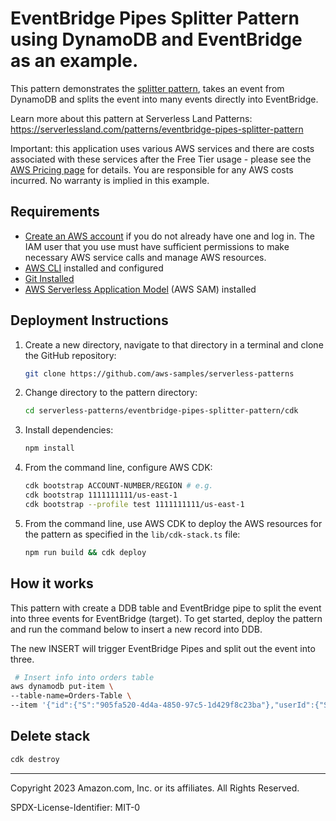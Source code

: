 # EventBridge Pipes Splitter Pattern using DynamoDB and EventBridge as an example.

This pattern demonstrates the [splitter pattern](https://www.enterpriseintegrationpatterns.com/patterns/messaging/Sequencer.html), takes an event from DynamoDB and splits the event into many events directly into EventBridge.

Learn more about this pattern at Serverless Land Patterns: https://serverlessland.com/patterns/eventbridge-pipes-splitter-pattern

Important: this application uses various AWS services and there are costs associated with these services after the Free Tier usage - please see the [AWS Pricing page](https://aws.amazon.com/pricing/) for details. You are responsible for any AWS costs incurred. No warranty is implied in this example.

## Requirements

- [Create an AWS account](https://portal.aws.amazon.com/gp/aws/developer/registration/index.html) if you do not already have one and log in. The IAM user that you use must have sufficient permissions to make necessary AWS service calls and manage AWS resources.
- [AWS CLI](https://docs.aws.amazon.com/cli/latest/userguide/install-cliv2.html) installed and configured
- [Git Installed](https://git-scm.com/book/en/v2/Getting-Started-Installing-Git)
- [AWS Serverless Application Model](https://docs.aws.amazon.com/serverless-application-model/latest/developerguide/serverless-sam-cli-install.html) (AWS SAM) installed

## Deployment Instructions

1. Create a new directory, navigate to that directory in a terminal and clone the GitHub repository:
   ```bash
   git clone https://github.com/aws-samples/serverless-patterns
   ```
2. Change directory to the pattern directory:
   ```bash
   cd serverless-patterns/eventbridge-pipes-splitter-pattern/cdk
   ```
3. Install dependencies:
   ```bash
   npm install
   ```
4. From the command line, configure AWS CDK:
   ```bash
   cdk bootstrap ACCOUNT-NUMBER/REGION # e.g.
   cdk bootstrap 1111111111/us-east-1
   cdk bootstrap --profile test 1111111111/us-east-1
   ```
5. From the command line, use AWS CDK to deploy the AWS resources for the pattern as specified in the `lib/cdk-stack.ts` file:
   ```bash
   npm run build && cdk deploy
   ```

## How it works

This pattern with create a DDB table and EventBridge pipe to split the event into three events for EventBridge (target). To get started, deploy the pattern and run the command below to insert a new record into DDB.

The new INSERT will trigger EventBridge Pipes and split out the event into three.

```sh
 # Insert info into orders table
aws dynamodb put-item \
--table-name=Orders-Table \
--item '{"id":{"S":"905fa520-4d4a-4850-97c5-1d429f8c23ba"},"userId":{"S":"b507de3e-d9d4-4e88-9e61-28416394777f"},"tickets":{"L":[{"M":{"id":{"S":"5c27a12d-f33f-4b64-8afe-844a8a297660"}}},{"M":{"id":{"S":"2208130e-4f78-48d4-b3e3-bf94912ae71d"}}},{"M":{"id":{"S":"0325bf78-a162-4486-adb1-218aadf41fdc"}}}]}}'

```

## Delete stack

```bash
cdk destroy
```

---

Copyright 2023 Amazon.com, Inc. or its affiliates. All Rights Reserved.

SPDX-License-Identifier: MIT-0
